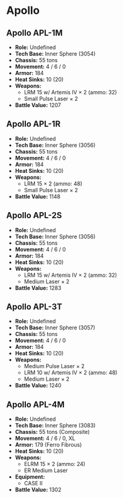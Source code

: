 # Apollo
## Apollo APL-1M
- **Role:** Undefined
- **Tech Base:** Inner Sphere (3054)
- **Chassis:** 55 tons
- **Movement:** 4 / 6 / 0
- **Armor:** 184
- **Heat Sinks:** 10 (20)
- **Weapons:**
  - LRM 15 w/ Artemis IV × 2 (ammo: 32)
  - Small Pulse Laser × 2
- **Battle Value:** 1207

## Apollo APL-1R
- **Role:** Undefined
- **Tech Base:** Inner Sphere (3056)
- **Chassis:** 55 tons
- **Movement:** 4 / 6 / 0
- **Armor:** 184
- **Heat Sinks:** 10 (20)
- **Weapons:**
  - LRM 15 × 2 (ammo: 48)
  - Small Pulse Laser × 2
- **Battle Value:** 1148

## Apollo APL-2S
- **Role:** Undefined
- **Tech Base:** Inner Sphere (3056)
- **Chassis:** 55 tons
- **Movement:** 4 / 6 / 0
- **Armor:** 184
- **Heat Sinks:** 10 (20)
- **Weapons:**
  - LRM 15 w/ Artemis IV × 2 (ammo: 32)
  - Medium Laser × 2
- **Battle Value:** 1283

## Apollo APL-3T
- **Role:** Undefined
- **Tech Base:** Inner Sphere (3057)
- **Chassis:** 55 tons
- **Movement:** 4 / 6 / 0
- **Armor:** 184
- **Heat Sinks:** 10 (20)
- **Weapons:**
  - Medium Pulse Laser × 2
  - LRM 10 w/ Artemis IV × 2 (ammo: 48)
  - Medium Laser × 2
- **Battle Value:** 1240

## Apollo APL-4M
- **Role:** Undefined
- **Tech Base:** Inner Sphere (3083)
- **Chassis:** 55 tons (Composite)
- **Movement:** 4 / 6 / 0, XL
- **Armor:** 179 (Ferro Fibrous)
- **Heat Sinks:** 10 (20)
- **Weapons:**
  - ELRM 15 × 2 (ammo: 24)
  - ER Medium Laser
- **Equipment:**
  - CASE II
- **Battle Value:** 1302

